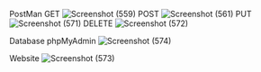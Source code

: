 PostMan
GET ![Screenshot (559)](https://github.com/user-attachments/assets/1a6ec3a2-2390-498b-aa12-40f914d4f052)
POST ![Screenshot (561)](https://github.com/user-attachments/assets/0a9f4e84-769a-4c39-9d62-67868addd4ad)
PUT ![Screenshot (571)](https://github.com/user-attachments/assets/ff12606d-da97-4314-8563-58942d616e0d)
DELETE ![Screenshot (572)](https://github.com/user-attachments/assets/a2cfee26-6903-4371-8fde-ac489c571bde)

Database phpMyAdmin
![Screenshot (574)](https://github.com/user-attachments/assets/54c7d29d-ce9e-4782-8761-e39341a035a5)

Website
![Screenshot (573)](https://github.com/user-attachments/assets/f75f98a1-108a-449f-a89b-e49facf7ab35)
